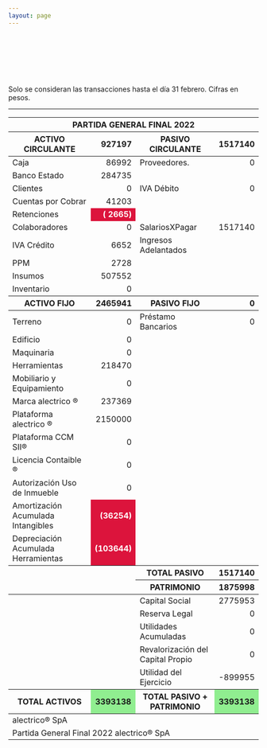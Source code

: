 ```yaml
--- 
layout: page
--- 
```




<br> <br> <br> <br> <br> <br> 
Solo se consideran las transacciones hasta el día 31	febrero.
Cifras en pesos.
<table>
<thead> <th colspan='6'> PARTIDA GENERAL FINAL 2022 </th> </thead> 
<thead> <th>  ACTIVO CIRCULANTE </th> <th align='right' > 927197</th>
<th > PASIVO CIRCULANTE </th> <th align='right' >1517140</th> </thead>
<tbody>
<tr> <td> Caja </td> <td align='right' >86992</td> <td> Proveedores. </td> <td align='right' > 0</td> </tr>
<tr> <td> Banco Estado </td> <td align='right'  >284735</td></tr>
<tr> <td> Clientes </td> <td align='right' >0</td> <td >  IVA Débito </td> <td align='right'>0</td> </tr>
<tr> <td> Cuentas por Cobrar </td> <td align='right' >41203</td></tr>
<tr> <td> Retenciones </td> <td align='right' style='font-weight:bold; color: white; background-color: crimson'>(  2665)</td> </tr> 
<tr> <td> Colaboradores </td> <td align='right' > 0</td> 
<td> SalariosXPagar </td> <td align='right'> 1517140</td></tr> 
<tr> <td> IVA Crédito </td><td align='right' >6652</td> 
<td> Ingresos Adelantados </td> </tr>
<tr> <td> PPM </td> <td align='right' >2728</td></tr> 
<tr> <td> Insumos</td> <td align='right'>507552</td> </tr>
<tr> <td> Inventario </td>
<td align='right'>0</td> </tr>
<thead> <th> ACTIVO FIJO </th> <th align='right'>2465941</th> 
<th> PASIVO FIJO </th> <th align='right'>0</th>  </thead> 
<tr> <td> Terreno </td> <td align='right'>0</td> 
<td> Préstamo Bancarios </td> <td align='right'>0</td> </tr>
<tr><td> Edificio </td> <td align='right'>0</td> </tr>
<tr><td> Maquinaria </td> <td align='right'>0</td> <td colspan='2'> </td> </tr>
<tr><td> Herramientas </td> <td align='right'>218470</td> <td colspan='2'> </td> </tr>
<tr><td> Mobiliario y Equipamiento </td><td align='right' > 0 </td> <td colspan='2'> </td> </tr>
<tr><td> Marca alectrico ® </td> <td align='right'>237369</td> <td colspan='2'> </td> </tr>
<tr><td> Plataforma alectrico ® </td> <td align='right'>2150000</td> <td colspan='2'> </td> </tr>
<tr><td> Plataforma CCM SII® </td> <td align='right'>0</td> <td colspan='2'> </td> </tr>
<tr><td> Licencia Contaible ®  </td> <td align='right'>0</td> <td colspan='2'> </td> </tr>
<tr><td> Autorización Uso de Inmueble </td> <td align='right'>0</td> <td colspan='2'> </td> </tr>
<tr><td> Amortización Acumulada Intangibles </td> <td align='right' style='font-weight:bold; color: white; background-color: crimson'>(36254)</td> <td colspan='2'> </td> </tr>
<tr><td> Depreciación Acumulada Herramientas </td> <td align='right' style='font-weight:bold; color: white; background-color: crimson'>(103644)</td><td colspan='2'> </td> </tr>
<thead> <td> </td> <td> </td> <th> TOTAL PASIVO </th> <th align='right'> 1517140</th></thead>
<thead> <td> </td> <td> </td> <th> PATRIMONIO </th> <th align='right'>1875998</th> </thead><tr> <td colspan='2'></td> <td> Capital Social </td><td align='right'> 2775953</td> </tr>
<tr> <td colspan='2'></td> <td> Reserva Legal </td> <td align='right' >0</td> </tr>
<tr> <td colspan='2'></td> <td> Utilidades Acumuladas </td> <td align='right' >0</td> </tr>
<tr> <td colspan='2'></td> <td> Revalorización del Capital Propio </td> <td align='right' >0</td> </tr>
<tr> <td colspan='2'></td> <td> Utilidad del Ejercicio </td><td align='right'>-899955</td> </tr>
<thead><th>TOTAL ACTIVOS</th><th style='background-color: lightgreen'>3393138</th><th>TOTAL PASIVO + PATRIMONIO</th><th style='background-color: lightgreen'>3393138</th></thead>
<tr><td colspan='8'> alectrico® SpA </td> </tr>
<tr><td colspan='8'> Partida General Final 2022 alectrico® SpA</td></tr>
<tr> <hr> </tr>
</tbody>
</table>
